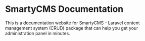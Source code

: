  # SmartyCMS Documentation

This is a documentation website for SmartyCMS - Laravel content management system (CRUD) package that can help you get your administration panel in minutes. 